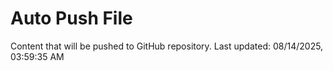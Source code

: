 # Auto Push File

Content that will be pushed to GitHub repository.
Last updated: 08/14/2025, 03:59:35 AM